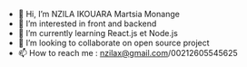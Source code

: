 - 👋 Hi, I’m NZILA IKOUARA Martsia Monange
- 👀 I’m interested in front and backend
- 🌱 I’m currently learning React.js et Node.js
- 💞️ I’m looking to collaborate on open source project
- 📫 How to reach me : nzilax@gmail.com/00212605545625

<!---
GodNZILA/GodNZILA is a ✨ special ✨ repository because its `README.md` (this file) appears on your GitHub profile.
You can click the Preview link to take a look at your changes.
--->
